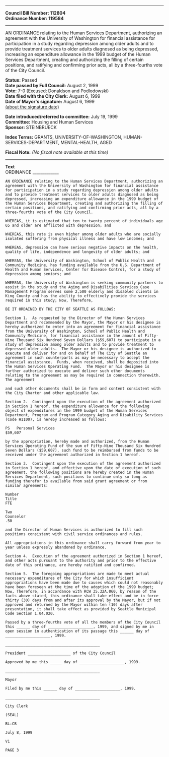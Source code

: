 * * * * *  
  
**Council Bill Number: [](#h0)[](#h2)112804**   
**Ordinance Number: 119584**  
  
* * * * *  
  
AN ORDINANCE relating to the Human Services Department, authorizing an agreement with the University of Washington for financial assistance for participation in a study regarding depression among older adults and to provide treatment services to older adults diagnosed as being depressed, increasing an expenditure allowance in the 1999 budget of the Human Services Department, creating and authorizing the filling of certain positions, and ratifying and confirming prior acts, all by a three-fourths vote of the City Council.  
  
**Status:** Passed   
**Date passed by Full Council:** August 2, 1999   
**Vote:** 7-0 (Excused: Donaldson and Podlodowski)   
**Date filed with the City Clerk:** August 6, 1999   
**Date of Mayor's signature:** August 6, 1999   
[(about the signature date)](/~public/approvaldate.htm)   
  
  
**Date introduced/referred to committee:** July 19, 1999   
**Committee:** Housing and Human Services   
**Sponsor:** STEINBRUECK   
  
**Index Terms:** GRANTS, UNIVERSITY-OF-WASHINGTON, HUMAN-SERVICES-DEPARTMENT, MENTAL-HEALTH, AGED  
  
**Fiscal Note:** *(No fiscal note available at this time)*  
  
* * * * *  
  
**Text**  
    ORDINANCE  _____________  
  
    AN ORDINANCE relating to the Human Services Department, authorizing an  
    agreement with the University of Washington for financial assistance  
    for participation in a study regarding depression among older adults  
    and to provide treatment services to older adults diagnosed as being  
    depressed, increasing an expenditure allowance in the 1999 budget of  
    the Human Services Department, creating and authorizing the filling of  
    certain positions, and ratifying and confirming prior acts, all by a  
    three-fourths vote of the City Council.  
  
    WHEREAS, it is estimated that ten to twenty percent of individuals age  
    65 and older are afflicted with depression; and  
  
    WHEREAS, this rate is even higher among older adults who are socially  
    isolated suffering from physical illness and have low incomes; and  
  
    WHEREAS, depression can have serious negative impacts on the health,  
    quality of life, independence and longevity of older adults; and  
  
    WHEREAS, the University of Washington, School of Public Health and  
    Community Medicine, has funding available from the U.S. Department of  
    Health and Human Services, Center for Disease Control, for a study of  
    depression among seniors; and  
  
    WHEREAS, the University of Washington is seeking community partners to  
    assist in the study and the Aging and Disabilities Services Case  
    Management Program serves some 2,500 elderly and disabled clients in  
    King County and has the ability to effectively provide the services  
    required in this study; Now, Therefore,  
  
    BE IT ORDAINED BY THE CITY OF SEATTLE AS FOLLOWS:  
  
    Section 1.  As requested by the Director of the Human Services  
    Department and recommended by the Mayor, the Mayor or his designee is  
    hereby authorized to enter into an agreement for financial assistance  
    from the University of Washington, School of Public Health and  
    Community Medicine, for financial assistance in the amount of Fifty-  
    Nine Thousand Six Hundred Seven Dollars ($59,607) to participate in a  
    study of depression among older adults and to provide treatment to  
    depressed older adults.  The Mayor or his designee is authorized to  
    execute and deliver for and on behalf of The City of Seattle an  
    agreement in such counterparts as may be necessary to accept the  
    financial assistance.  Funds, when received, shall be deposited into  
    the Human Services Operating Fund.  The Mayor or his designee is  
    further authorized to execute and deliver such other documents  
    relating to the agreement as may be required in connection therewith.  
    The agreement  
  
    and such other documents shall be in form and content consistent with  
    the City Charter and other applicable law.  
  
    Section 2.  Contingent upon the execution of the agreement authorized  
    in Section 1 hereof, the expenditure allowance for the following  
    object of expenditures in the 1999 budget of the Human Services  
    Department, Program and Program Category Aging and Disability Services  
    (Code H1100), is hereby increased as follows:  
  
    PS   Personal Services  
    $59,607  
  
    by the appropriation, hereby made and authorized, from the Human  
    Services Operating Fund of the sum of Fifty-Nine Thousand Six Hundred  
    Seven Dollars ($59,607), such fund to be reimbursed from funds to be  
    received under the agreement authorized in Section 1 hereof.  
  
    Section 3.  Contingent upon the execution of the agreement authorized  
    in Section 1 hereof, and effective upon the date of execution of such  
    agreement, the following positions are hereby created in the Human  
    Services Department, such positions to continue only so long as  
    funding therefor is available from said grant agreement or from  
    similar agreements:  
  
    Number  
    Title  
    FTE  
  
    Two  
    Counselor  
    .50  
  
    and the Director of Human Services is authorized to fill such  
    positions consistent with civil service ordinances and rules.  
  
    All appropriations in this ordinance shall carry forward from year to  
    year unless expressly abandoned by ordinance.  
  
    Section 4.  Execution of the agreement authorized in Section 1 hereof,  
    and other acts pursuant to the authority and prior to the effective  
    date of this ordinance, are hereby ratified and confirmed.  
  
    Section 5.  The foregoing appropriations are made to meet actual  
    necessary expenditures of the City for which insufficient  
    appropriations have been made due to causes which could not reasonably  
    have been foreseen at the time of the adoption of the 1999 budget;  
    Now, Therefore, in accordance with RCW 35.32A.060, by reason of the  
    facts above stated, this ordinance shall take effect and be in force  
    thirty (30) days from and after its approval by the Mayor, but if not  
    approved and returned by the Mayor within ten (10) days after  
    presentation, it shall take effect as provided by Seattle Municipal  
    Code Section 1.04.020.  
  
    Passed by a three-fourths vote of all the members of the City Council  
    this ______ day of ____________________, 1999, and signed by me in  
    open session in authentication of its passage this ______ day of  
    ____________________, 1999.  
  
    __________________________________________  
  
    President ___________________ of the City Council  
  
    Approved by me this _____ day of ____________________, 1999.  
  
    __________________________________________  
  
    Mayor  
  
    Filed by me this ______ day of ____________________, 1999.  
  
    __________________________________________  
  
    City Clerk  
  
    (SEAL)  
  
    BL:CB  
  
    July 8, 1999  
  
    V1  
  
    PAGE 3  

